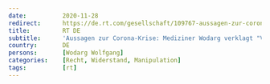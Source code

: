 ```yaml
---
date:          2020-11-28
redirect:      https://de.rt.com/gesellschaft/109767-aussagen-zur-corona-krise-mediziner-wodarg-verklagt-volksverpetzer/
title:         RT DE
subtitle:      'Aussagen zur Corona-Krise: Mediziner Wodarg verklagt "Volksverpetzer"'
country:       DE
persons:       [Wodarg Wolfgang]
categories:    [Recht, Widerstand, Manipulation]
tags:          [rt]
---
```

